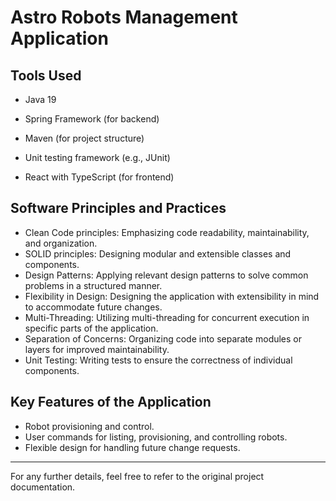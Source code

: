 # Astro Robots Management Application

## Tools Used
- Java 19

- Spring Framework (for backend)
- Maven (for project structure)
- Unit testing framework (e.g., JUnit)
- React with TypeScript (for frontend)

## Software Principles and Practices
- Clean Code principles: Emphasizing code readability, maintainability, and organization.
- SOLID principles: Designing modular and extensible classes and components.
- Design Patterns: Applying relevant design patterns to solve common problems in a structured manner.
- Flexibility in Design: Designing the application with extensibility in mind to accommodate future changes.
- Multi-Threading: Utilizing multi-threading for concurrent execution in specific parts of the application.
- Separation of Concerns: Organizing code into separate modules or layers for improved maintainability.
- Unit Testing: Writing tests to ensure the correctness of individual components.

## Key Features of the Application
- Robot provisioning and control.
- User commands for listing, provisioning, and controlling robots.
- Flexible design for handling future change requests.


---

For any further details, feel free to refer to the original project documentation.
